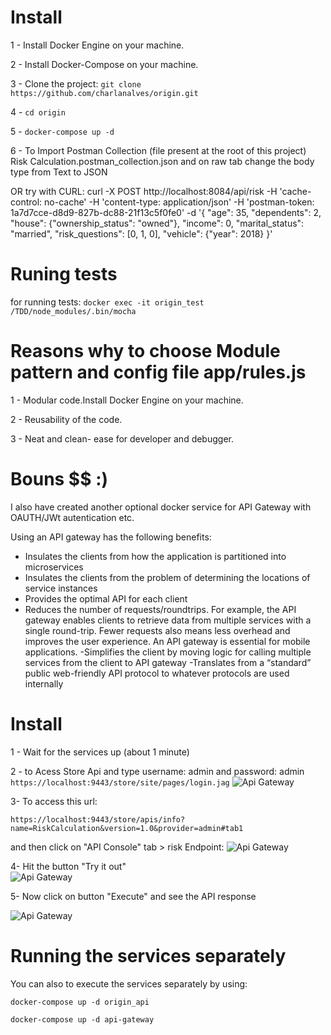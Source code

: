 # Install
1 - Install Docker Engine on your machine.

2 - Install Docker-Compose on your machine.

3 - Clone the project: `git clone https://github.com/charlanalves/origin.git`

4 - `cd origin`

5 - `docker-compose up -d`

6 - To Import Postman Collection (file present at the root of this project) Risk Calculation.postman_collection.json and on raw tab change the body type from Text to JSON

OR try with CURL: curl -X POST   http://localhost:8084/api/risk   -H 'cache-control: no-cache'   -H 'content-type: application/json'   -H 'postman-token: 1a7d7cce-d8d9-827b-dc88-21f13c5f0fe0'   -d '{
"age": 35,
"dependents": 2,
"house": {"ownership_status": "owned"},
"income": 0,
"marital_status": "married",
"risk_questions": [0, 1, 0],
"vehicle": {"year": 2018}
}'

# Runing tests
for running tests: `docker exec -it origin_test /TDD/node_modules/.bin/mocha`

# Reasons why to choose Module pattern and config file app/rules.js 

1 - Modular code.Install Docker Engine on your machine.

2 - Reusability of the code.

3 - Neat and clean- ease for developer and debugger.


# Bouns $$ :)
I also have created another optional docker service for API Gateway with OAUTH/JWt autentication etc.

Using an API gateway has the following benefits:

- Insulates the clients from how the application is partitioned into microservices
- Insulates the clients from the problem of determining the locations of service instances
- Provides the optimal API for each client
- Reduces the number of requests/roundtrips. For example, the API gateway enables clients to retrieve data from multiple services with a single round-trip. Fewer requests also means less overhead and improves the user experience. An API gateway is essential for mobile applications.
-Simplifies the client by moving logic for calling multiple services from the client to API gateway
-Translates from a “standard” public web-friendly API protocol to whatever protocols are used internally

# Install

1 - Wait for the services up (about 1 minute)

2 - to Acess Store Api and type username: admin and password: admin
`https://localhost:9443/store/site/pages/login.jag`
![Api Gateway](https://i.ibb.co/PDq4Wyw/01.png)


3- To access this url:

`https://localhost:9443/store/apis/info?name=RiskCalculation&version=1.0&provider=admin#tab1`

and then  click on "API Console" tab > risk Endpoint: 
![Api Gateway](https://i.ibb.co/NVBRBxP/02.png)



4- Hit the button "Try it out"  
![Api Gateway](https://i.ibb.co/cJ1vFxN/04.png)




5- Now click on button "Execute" and see the API response

![Api Gateway](https://i.ibb.co/V2CR6QS/05.png)

# Running the services separately

You can also to execute the services separately by using:


`docker-compose up -d origin_api`

`docker-compose up -d api-gateway`








